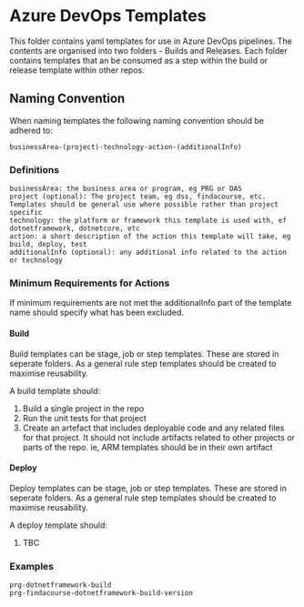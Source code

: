 # Azure DevOps Templates
This folder contains yaml templates for use in Azure DevOps pipelines.  The contents are organised into two folders - Builds and Releases.  Each folder contains templates that an be consumed as a step within the build or release template within other repos.

## Naming Convention
When naming templates the following naming convention should be adhered to:

    businessArea-(project)-technology-action-(additionalInfo)

### Definitions
    businessArea: the business area or program, eg PRG or DAS
    project (optional): The project team, eg dss, findacourse, etc.  Templates should be general use where possible rather than project specific
    technology: the platform or framework this template is used with, ef dotnetframework, dotnetcore, etc
    action: a short description of the action this template will take, eg build, deploy, test
    additionalInfo (optional): any additional info related to the action or technology

### Minimum Requirements for Actions

If minimum requirements are not met the additionalInfo part of the template name should specify what has been excluded.

#### Build

Build templates can be stage, job or step templates.  These are stored in seperate folders.  As a general rule step templates should be created to maximise reusability.

A build template should:
1. Build a single project in the repo
2. Run the unit tests for that project
3. Create an artefact that includes deployable code and any related files for that project.  It should not include artifacts related to other projects or parts of the repo.  ie, ARM templates should be in their own artifact

#### Deploy

Deploy templates can be stage, job or step templates.  These are stored in seperate folders.  As a general rule step templates should be created to maximise reusability.

A deploy template should:
1. TBC

### Examples
    prg-dotnetframework-build
    prg-findacourse-dotnetframework-build-version